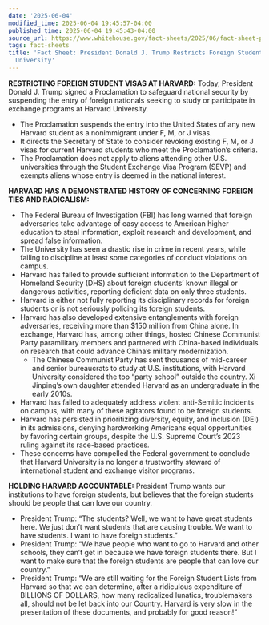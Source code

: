 ```yaml
---
date: '2025-06-04'
modified_time: 2025-06-04 19:45:57-04:00
published_time: 2025-06-04 19:45:43-04:00
source_url: https://www.whitehouse.gov/fact-sheets/2025/06/fact-sheet-president-donald-j-trump-restricts-foreign-student-visas-at-harvard-university/
tags: fact-sheets
title: 'Fact Sheet: President Donald J. Trump Restricts Foreign Student Visas at Harvard
  University'
---
```

 
**RESTRICTING FOREIGN STUDENT VISAS AT HARVARD:** Today, President
Donald J. Trump signed a Proclamation to safeguard national security by
suspending the entry of foreign nationals seeking to study or
participate in exchange programs at Harvard University. 

-   The Proclamation suspends the entry into the United States of any
    new Harvard student as a nonimmigrant under F, M, or J visas.
-   It directs the Secretary of State to consider revoking existing F,
    M, or J visas for current Harvard students who meet the
    Proclamation’s criteria.
-   The Proclamation does not apply to aliens attending other U.S.
    universities through the Student Exchange Visa Program (SEVP) and
    exempts aliens whose entry is deemed in the national interest.

**HARVARD HAS A DEMONSTRATED HISTORY OF CONCERNING FOREIGN TIES AND
RADICALISM:**

-   The Federal Bureau of Investigation (FBI) has long warned that
    foreign adversaries take advantage of easy access to American higher
    education to steal information, exploit research and development,
    and spread false information.
-   The University has seen a drastic rise in crime in recent years,
    while failing to discipline at least some categories of conduct
    violations on campus.
-   Harvard has failed to provide sufficient information to the
    Department of Homeland Security (DHS) about foreign students’ known
    illegal or dangerous activities, reporting deficient data on only
    three students.
-   Harvard is either not fully reporting its disciplinary records for
    foreign students or is not seriously policing its foreign students.
-   Harvard has also developed extensive entanglements with foreign
    adversaries, receiving more than $150 million from China alone. In
    exchange, Harvard has, among other things, hosted Chinese Communist
    Party paramilitary members and partnered with China-based
    individuals on research that could advance China’s military
    modernization.
    -   The Chinese Communist Party has sent thousands of mid-career and
        senior bureaucrats to study at U.S. institutions, with Harvard
        University considered the top “party school” outside the
        country. Xi Jinping’s own daughter attended Harvard as an
        undergraduate in the early 2010s.
-   Harvard has failed to adequately address violent anti-Semitic
    incidents on campus, with many of these agitators found to be
    foreign students.
-   Harvard has persisted in prioritizing diversity, equity, and
    inclusion (DEI) in its admissions, denying hardworking Americans
    equal opportunities by favoring certain groups, despite the U.S.
    Supreme Court’s 2023 ruling against its race-based practices.
-   These concerns have compelled the Federal government to conclude
    that Harvard University is no longer a trustworthy steward of
    international student and exchange visitor programs.

**HOLDING HARVARD ACCOUNTABLE:** President Trump wants our institutions
to have foreign students, but believes that the foreign students should
be people that can love our country.  

-   President Trump: “The students? Well, we want to have great students
    here. We just don’t want students that are causing trouble. We want
    to have students. I want to have foreign students.”
-   President Trump: “We have people who want to go to Harvard and other
    schools, they can’t get in because we have foreign students there.
    But I want to make sure that the foreign students are people that
    can love our country.”
-   President Trump: “We are still waiting for the Foreign Student Lists
    from Harvard so that we can determine, after a ridiculous
    expenditure of BILLIONS OF DOLLARS, how many radicalized lunatics,
    troublemakers all, should not be let back into our Country. Harvard
    is very slow in the presentation of these documents, and probably
    for good reason!”
